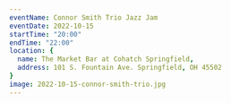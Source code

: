 ```yaml
---
eventName: Connor Smith Trio Jazz Jam
eventDate: 2022-10-15
startTime: "20:00"
endTime: "22:00"
location: {
  name: The Market Bar at Cohatch Springfield,
  address: 101 S. Fountain Ave. Springfield, OH 45502
}
image: 2022-10-15-connor-smith-trio.jpg
---
```


